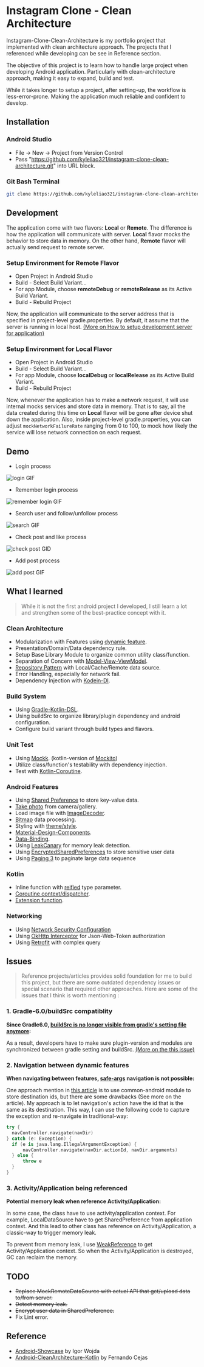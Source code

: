 # Instagram Clone - Clean Architecture

Instagram-Clone-Clean-Architecture is my portfolio project that implemented with clean architecture 
approach. The projects that I referenced while developing can be see in Reference section.

The objective of this project is to learn how to handle large project when developing Android
application. Particularly with clean-architecture approach, making it easy to expand, build and
test.

While it takes longer to setup a project, after setting-up, the workflow is less-error-prone. Making the application much reliable and confident to develop.

## Installation

### Android Studio
- File -> New -> Project from Version Control
- Pass "https://github.com/kyleliao321/instagram-clone-clean-architecture.git" into URL block.

### Git Bash Terminal
```bash
git clone https://github.com/kyleliao321/instagram-clone-clean-architecture.git
```

## Development
The application come with two flavors: **Local** or **Remote**. The difference is how the application will communicate with server. **Local** flavor mocks the
behavior to store data in memory. On the other hand, **Remote** flavor will actually send request to remote server.

### Setup Environment for Remote Flavor
- Open Project in Android Studio
- Build - Select Build Variant...
- For app Module, choose **remoteDebug** or **remoteRelease** as its Active Build Variant.
- Build - Rebuild Project

Now, the application will communicate to the server address that is specified in project-level gradle.properties. By default, it assume that the server is
running in local host. [(More on How to setup development server for application)](https://github.com/kyleliao321/instagram-clone-server)

### Setup Environment for Local Flavor
- Open Project in Android Studio
- Build - Select Build Variant...
- For app Module, choose **localDebug** or **localRelease** as its Active Build Variant.
- Build - Rebuild Project

Now, whenever the application has to make a network request, it will use internal mocks services and store data in memory. That is to say, all the data created 
during this time on **Local** flavor will be gone after device shut down the application. Also, inside project-level gradle.properties, you can adjust `mockNetworkFailureRate`
ranging from 0 to 100, to mock how likely the service will lose network connection on each request.

## Demo

- Login process

![login GIF](https://raw.githubusercontent.com/kyleliao321/instagram-clone-clean-architecture/master/assets/login-flow.gif)

- Remember login process

![remember login GIF](https://raw.githubusercontent.com/kyleliao321/instagram-clone-clean-architecture/master/assets/remember-login-flow.gif)

- Search user and follow/unfollow process

![search GIF](https://raw.githubusercontent.com/kyleliao321/instagram-clone-clean-architecture/master/assets/search-user-follow-flow.gif)

- Check post and like process

![check post GID](https://raw.githubusercontent.com/kyleliao321/instagram-clone-clean-architecture/master/assets/check-post-and-like-flow.gif)

- Add post process

![add post GIF](https://raw.githubusercontent.com/kyleliao321/instagram-clone-clean-architecture/master/assets/add-post-flow.gif)

## What I learned

> While it is not the first android project I developed, I still learn a lot and strengthen some of the best-practice concept with it.

### Clean Architecture
- Modularization with Features using [dynamic feature](https://developer.android.com/guide/app-bundle/dynamic-delivery).
- Presentation/Domain/Data dependency rule.
- Setup Base Library Module to organize common utility class/function.
- Separation of Concern with [Model-View-ViewModel](https://developer.android.com/jetpack/guide).
- [Repository Pattern](https://developer.android.com/jetpack/guide) with Local/Cache/Remote data source.
- Error Handling, especially for network fail.
- Dependency Injection with [Kodein-DI](https://github.com/Kodein-Framework/Kodein-DI).

### Build System
- Using [Gradle-Kotlin-DSL](https://docs.gradle.org/current/userguide/kotlin_dsl.html).
- Using buildSrc to organize library/plugin dependency and android configuration.
- Configure build variant through build types and flavors.

### Unit Test
- Using [Mockk](https://mockk.io/). (kotlin-version of [Mockito](https://site.mockito.org/))
- Utilize class/function's testability with dependency injection.
- Test with [Kotlin-Coroutine](https://kotlinlang.org/docs/reference/coroutines-overview.html).

### Android Features
- Using [Shared Preference](https://developer.android.com/reference/android/content/SharedPreferences) to store key-value data.
- [Take photo](https://developer.android.com/training/camera/photobasics) from camera/gallery.
- Load image file with [ImageDecoder](https://developer.android.com/reference/android/graphics/ImageDecoder).
- [Bitmap](https://developer.android.com/reference/android/graphics/Bitmap) data processing.
- Styling with [theme/style](https://developer.android.com/guide/topics/ui/look-and-feel/themes). 
- [Material-Design-Components](https://material.io/components).
- [Data-Binding](https://developer.android.com/topic/libraries/data-binding).
- Using [LeakCanary](https://square.github.io/leakcanary/) for memory leak detection.
- Using [EncryptedSharedPreferences](https://developer.android.com/topic/security/data) to store sensitive user data
- Using [Paging 3](https://developer.android.com/topic/libraries/architecture/paging/v3-overview) to paginate large data sequence

### Kotlin
- Inline function with [reified](https://kotlinlang.org/docs/reference/inline-functions.html) type parameter.
- [Coroutine context/dispatcher](https://kotlinlang.org/docs/reference/coroutines/coroutine-context-and-dispatchers.html).
- [Extension function](https://kotlinlang.org/docs/reference/extensions.html).

### Networking
- Using [Network Security Configuration](https://developer.android.com/training/articles/security-config)
- Using [OkHttp Interceptor](https://square.github.io/okhttp/interceptors/) for Json-Web-Token authorization
- Using [Retrofit](https://square.github.io/retrofit/) with complex query

## Issues
> Reference projects/articles provides solid foundation for me to build this project, but there are some outdated dependency issues or special scenario that required other approaches. Here are some of the issues that I think is worth mentioning :

### 1. Gradle-6.0/buildSrc compatiblity
**Since Gradle6.0, [buildSrc is no longer visible from gradle's setting file anymore](https://docs.gradle.org/current/userguide/upgrading_version_5.html#classes_from_buildsrc_are_no_longer_visible_to_settings_scripts):**


As a result, developers have to make sure plugin-version and modules are synchronized between gradle setting and buildSrc. [(More on the this issue)](https://github.com/gradle/gradle/issues/11090)


### 2. Navigation between dynamic features

**When navigating between features, [safe-args](https://developer.android.com/guide/navigation/navigation-pass-data) navigation is not possible:**

One approach mention in [this article](https://medium.com/google-developer-experts/using-navigation-architecture-component-in-a-large-banking-app-ac84936a42c2) is to use common-android module to store destination ids, but there are some drawbacks (See more on the article). My approach is to let navigation's action have the id that is the same as its destination. This way, I can use the following code to capture the exception and re-navigate in traditional-way:
```kotlin
try {
  navController.navigate(navDir)
} catch (e: Exception) {
  if (e is java.lang.IllegalArgumentException) {
      navController.navigate(navDir.actionId, navDir.arguments)
  } else {
      throw e
  }
}
```

### 3. Activity/Application being referenced

**Potential memory leak when reference Activity/Application:**

In some case, the class have to use activity/application context. For example, LocalDataSource have to get SharedPreference from application context. And this lead to other class has reference on Activity/Application, a classic-way to trigger memory leak. 

To prevent from memory leak, I use [WeakReference](https://developer.android.com/reference/java/lang/ref/WeakReference) to get Activity/Application context. So when the Activity/Application is destroyed, GC can reclaim the memory.


## TODO
- ~~Replace MockRemoteDataSource with actual API that get/upload data to/from server.~~
- ~~Detect memory leak.~~
- ~~Encrypt user data in SharedPreference.~~
- Fix Lint error.

## Reference
- [Android-Showcase](https://github.com/igorwojda/android-showcase) by Igor Wojda
- [Android-CleanArchitecture-Kotlin](https://github.com/android10/Android-CleanArchitecture-Kotlin) by Fernando Cejas
